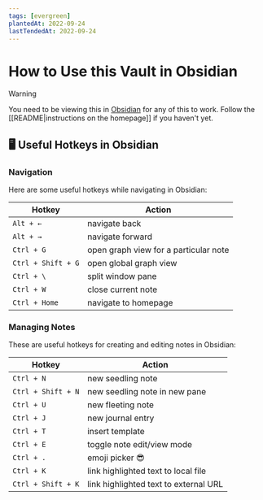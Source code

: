 ```yaml
---
tags: [evergreen]
plantedAt: 2022-09-24
lastTendedAt: 2022-09-24
---
```


# How to Use this Vault in Obsidian

> [!WARNING]
> You need to be viewing this in [Obsidian](https://obsidian.md/) for any of this to work. Follow the [[README|instructions on the homepage]] if you haven't yet.

## 🖥️ Useful Hotkeys in Obsidian

### Navigation

Here are some useful hotkeys while navigating in Obsidian:

Hotkey           | Action
---------------- | ---------
`Alt + ←`         | navigate back
`Alt + →`         | navigate forward
`Ctrl + G`        | open graph view for a particular note
`Ctrl + Shift + G` | open global graph view
`Ctrl + \`        | split window pane
`Ctrl + W`        | close current note
`Ctrl + Home`     | navigate to homepage

### Managing Notes

These are useful hotkeys for creating and editing notes in Obsidian:

Hotkey           | Action
---------------- | ---------
`Ctrl + N`        | new seedling note
`Ctrl + Shift + N` | new seedling note in new pane
`Ctrl + U`        | new fleeting note
`Ctrl + J`        | new journal entry
`Ctrl + T`        | insert template
`Ctrl + E`        | toggle note edit/view mode
`Ctrl + .`        | emoji picker 😎
`Ctrl + K`        | link highlighted text to local file
`Ctrl + Shift + K` | link highlighted text to external URL
